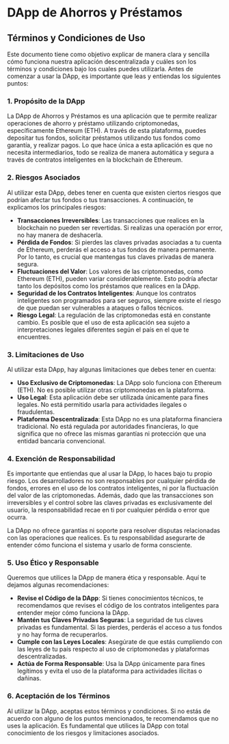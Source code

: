 # DApp de Ahorros y Préstamos

## Términos y Condiciones de Uso

Este documento tiene como objetivo explicar de manera clara y sencilla cómo funciona nuestra aplicación descentralizada y cuáles son los términos y condiciones bajo los cuales puedes utilizarla. Antes de comenzar a usar la DApp, es importante que leas y entiendas los siguientes puntos:

### 1. Propósito de la DApp

La DApp de Ahorros y Préstamos es una aplicación que te permite realizar operaciones de ahorro y préstamo utilizando criptomonedas, específicamente Ethereum (ETH). A través de esta plataforma, puedes depositar tus fondos, solicitar préstamos utilizando tus fondos como garantía, y realizar pagos. Lo que hace única a esta aplicación es que no necesita intermediarios, todo se realiza de manera automática y segura a través de contratos inteligentes en la blockchain de Ethereum.

### 2. Riesgos Asociados

Al utilizar esta DApp, debes tener en cuenta que existen ciertos riesgos que podrían afectar tus fondos o tus transacciones. A continuación, te explicamos los principales riesgos:

- **Transacciones Irreversibles**: Las transacciones que realices en la blockchain no pueden ser revertidas. Si realizas una operación por error, no hay manera de deshacerla.
- **Pérdida de Fondos**: Si pierdes las claves privadas asociadas a tu cuenta de Ethereum, perderás el acceso a tus fondos de manera permanente. Por lo tanto, es crucial que mantengas tus claves privadas de manera segura.
- **Fluctuaciones del Valor**: Los valores de las criptomonedas, como Ethereum (ETH), pueden variar considerablemente. Esto podría afectar tanto los depósitos como los préstamos que realices en la DApp.
- **Seguridad de los Contratos Inteligentes**: Aunque los contratos inteligentes son programados para ser seguros, siempre existe el riesgo de que puedan ser vulnerables a ataques o fallos técnicos.
- **Riesgo Legal**: La regulación de las criptomonedas está en constante cambio. Es posible que el uso de esta aplicación sea sujeto a interpretaciones legales diferentes según el país en el que te encuentres.

### 3. Limitaciones de Uso

Al utilizar esta DApp, hay algunas limitaciones que debes tener en cuenta:

- **Uso Exclusivo de Criptomonedas**: La DApp solo funciona con Ethereum (ETH). No es posible utilizar otras criptomonedas en la plataforma.
- **Uso Legal**: Esta aplicación debe ser utilizada únicamente para fines legales. No está permitido usarla para actividades ilegales o fraudulentas.
- **Plataforma Descentralizada**: Esta DApp no es una plataforma financiera tradicional. No está regulada por autoridades financieras, lo que significa que no ofrece las mismas garantías ni protección que una entidad bancaria convencional.

### 4. Exención de Responsabilidad

Es importante que entiendas que al usar la DApp, lo haces bajo tu propio riesgo. Los desarrolladores no son responsables por cualquier pérdida de fondos, errores en el uso de los contratos inteligentes, ni por la fluctuación del valor de las criptomonedas. Además, dado que las transacciones son irreversibles y el control sobre las claves privadas es exclusivamente del usuario, la responsabilidad recae en ti por cualquier pérdida o error que ocurra.

La DApp no ofrece garantías ni soporte para resolver disputas relacionadas con las operaciones que realices. Es tu responsabilidad asegurarte de entender cómo funciona el sistema y usarlo de forma consciente.

### 5. Uso Ético y Responsable

Queremos que utilices la DApp de manera ética y responsable. Aquí te dejamos algunas recomendaciones:

- **Revise el Código de la DApp**: Si tienes conocimientos técnicos, te recomendamos que revises el código de los contratos inteligentes para entender mejor cómo funciona la DApp.
- **Mantén tus Claves Privadas Seguras**: La seguridad de tus claves privadas es fundamental. Si las pierdes, perderás el acceso a tus fondos y no hay forma de recuperarlos.
- **Cumple con las Leyes Locales**: Asegúrate de que estás cumpliendo con las leyes de tu país respecto al uso de criptomonedas y plataformas descentralizadas.
- **Actúa de Forma Responsable**: Usa la DApp únicamente para fines legítimos y evita el uso de la plataforma para actividades ilícitas o dañinas.

### 6. Aceptación de los Términos

Al utilizar la DApp, aceptas estos términos y condiciones. Si no estás de acuerdo con alguno de los puntos mencionados, te recomendamos que no uses la aplicación. Es fundamental que utilices la DApp con total conocimiento de los riesgos y limitaciones asociados.
